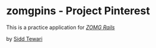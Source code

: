 # zomgpins - Project Pinterest 

This is a practice application for 
[*ZOMG Rails*](http://siddtewari.com)

by [Sidd Tewari](http://siddtewari.com)